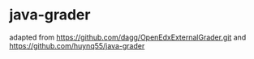 # java-grader

adapted from https://github.com/dagg/OpenEdxExternalGrader.git and https://github.com/huynq55/java-grader 
